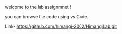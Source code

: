 welcome to the lab assignmnet !



you can browse the code using vs Code.

Link- https://github.com/himangi-2002/HimangiLab.git

